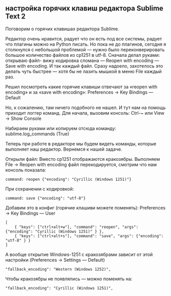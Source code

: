 ## настройка горячих клавиш редактора Sublime Text 2

Поговорим о горячих клавишах редактора Sublime.

Редактор очень нравится, радует что он есть под все системы, радует что плагины можно на Python писать. Но пока не до плагинов, сегодня я столкнулся с небольшой проблемой — нужно было переконверировать большое количество файлов из cp1251 в utf-8. Сначала делал руками: открываю файл- вижу кодировка сломана — Reopen with encoding — Save with encoding. И так каждый файл. Сразу надоело, захотелось это делать чуть быстрее — хотя бы не лазить мышкой в меню File каждый раз.

Решил посмотреть какие горячие клавиши отвечают за «reopen with encoding» и за «save with encoding»: Preferences -> Key Bindings — Default

Но, к сожалению, там ничего подобного не нашел. И тут нам на помощь приходит логгер команд.
Для начала, вызовим консоль: Ctrl-~ или View -> Show Console

Набираем руками или копируем отсюда команду: sublime.log_commands (True)

Теперь при работе в редакторе мы будем видеть команды, которые выполняет наш редактор. Вернемся к нашей задаче.

Открыли файл: Вместо cp1251 отображаются кракозябры. Выполняем File -> Reopen with encoding файл перекодируется, смотрим что нам консоль показала: 

```
command: reopen {"encoding": "Cyrillic (Windows 1251)"}
```

При сохранении с кодировкой: 

```
command: save {"encoding": "utf-8"}
```

Добавим это в конфиг (горячие клашиви можете поменять): Preferences -> Key Bindings — User

```
[
	{ "keys": ["ctrl+alt+w"], "command": "reopen", "args": {"encoding": "Cyrillic (Windows 1251)" } },
	{ "keys": ["ctrl+alt+s"], "command": "save", "args": {"encoding": "utf-8" } }
]
```

А вообще открытие Windows-1251 с кракозябрами зависит от этой настройки (Preferences -> Settings — Default)

```
"fallback_encoding": "Western (Windows 1252)",
```

Чтобы кракозябры не появлялись — можно поменять на:

```
"fallback_encoding": "Cyrillic (Windows 1251)",
```
